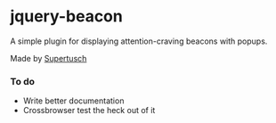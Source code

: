 jquery-beacon
=============

A simple plugin for displaying attention-craving beacons with popups.

Made by [Supertusch](http://supertusch.dk)

### To do
- Write better documentation
- Crossbrowser test the heck out of it